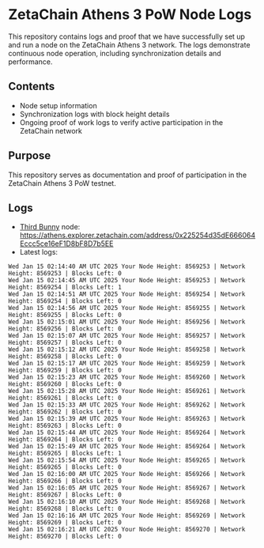 # ZetaChain Athens 3 PoW Node Logs
This repository contains logs and proof that we have successfully set up and run a node on the ZetaChain Athens 3 network. The logs demonstrate continuous node operation, including synchronization details and performance.

## Contents
- Node setup information
- Synchronization logs with block height details
- Ongoing proof of work logs to verify active participation in the ZetaChain network

## Purpose
This repository serves as documentation and proof of participation in the ZetaChain Athens 3 PoW testnet.

## Logs

- [Third Bunny](https://thirdbunny.xyz/) node: https://athens.explorer.zetachain.com/address/0x225254d35dE666064Eccc5ce16eF1D8bF8D7b5EE
- Latest logs:
```
Wed Jan 15 02:14:40 AM UTC 2025 Your Node Height: 8569253 | Network Height: 8569253 | Blocks Left: 0
Wed Jan 15 02:14:45 AM UTC 2025 Your Node Height: 8569253 | Network Height: 8569254 | Blocks Left: 1
Wed Jan 15 02:14:51 AM UTC 2025 Your Node Height: 8569254 | Network Height: 8569254 | Blocks Left: 0
Wed Jan 15 02:14:56 AM UTC 2025 Your Node Height: 8569255 | Network Height: 8569255 | Blocks Left: 0
Wed Jan 15 02:15:01 AM UTC 2025 Your Node Height: 8569256 | Network Height: 8569256 | Blocks Left: 0
Wed Jan 15 02:15:07 AM UTC 2025 Your Node Height: 8569257 | Network Height: 8569257 | Blocks Left: 0
Wed Jan 15 02:15:12 AM UTC 2025 Your Node Height: 8569258 | Network Height: 8569258 | Blocks Left: 0
Wed Jan 15 02:15:17 AM UTC 2025 Your Node Height: 8569259 | Network Height: 8569259 | Blocks Left: 0
Wed Jan 15 02:15:23 AM UTC 2025 Your Node Height: 8569260 | Network Height: 8569260 | Blocks Left: 0
Wed Jan 15 02:15:28 AM UTC 2025 Your Node Height: 8569261 | Network Height: 8569261 | Blocks Left: 0
Wed Jan 15 02:15:33 AM UTC 2025 Your Node Height: 8569262 | Network Height: 8569262 | Blocks Left: 0
Wed Jan 15 02:15:39 AM UTC 2025 Your Node Height: 8569263 | Network Height: 8569263 | Blocks Left: 0
Wed Jan 15 02:15:44 AM UTC 2025 Your Node Height: 8569264 | Network Height: 8569264 | Blocks Left: 0
Wed Jan 15 02:15:49 AM UTC 2025 Your Node Height: 8569264 | Network Height: 8569265 | Blocks Left: 1
Wed Jan 15 02:15:54 AM UTC 2025 Your Node Height: 8569265 | Network Height: 8569265 | Blocks Left: 0
Wed Jan 15 02:16:00 AM UTC 2025 Your Node Height: 8569266 | Network Height: 8569266 | Blocks Left: 0
Wed Jan 15 02:16:05 AM UTC 2025 Your Node Height: 8569267 | Network Height: 8569267 | Blocks Left: 0
Wed Jan 15 02:16:10 AM UTC 2025 Your Node Height: 8569268 | Network Height: 8569268 | Blocks Left: 0
Wed Jan 15 02:16:16 AM UTC 2025 Your Node Height: 8569269 | Network Height: 8569269 | Blocks Left: 0
Wed Jan 15 02:16:21 AM UTC 2025 Your Node Height: 8569270 | Network Height: 8569270 | Blocks Left: 0
```
